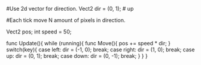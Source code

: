 #Use 2d vector for direction.
Vect2 dir = (0, 1); # up

#Each tick move N amount of pixels in direction.

Vect2 pos;
int speed = 50;

func Update(){
    while (running){
        func Move(){
            pos += speed * dir; 
        }
        switch(key){
            case left:
                dir = (-1, 0);
                break;
            case right:
                dir = (1, 0);
                break;
            case up:
                dir = (0, 1);
                break;
            case down:
                dir = (0, -1);
                break;
        }
    }
}
